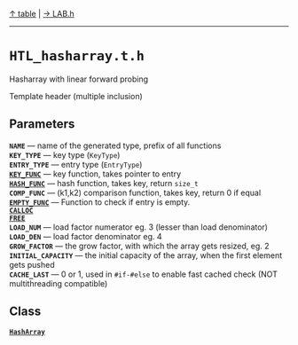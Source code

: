 [&#8593; table](table.md) | [&#8594; LAB.h](LAB.h.md)
***

# `HTL_hasharray.t.h`

Hasharray with linear forward probing

Template header (multiple inclusion)


## Parameters
**`NAME`** &#8213; name of the generated type, prefix of all functions  
**`KEY_TYPE`** &#8213; key type (`KeyType`)  
**`ENTRY_TYPE`** &#8213; entry type (`EntryType`)  
**[`KEY_FUNC`](HTL_hasharray.t.h--key_func.md)** &#8213; key function, takes pointer to entry  
**[`HASH_FUNC`](HTL_hasharray.t.h--hash_func.md)** &#8213; hash function, takes key, return `size_t`  
**`COMP_FUNC`** &#8213; (k1,k2)   comparison function, takes key, return 0 if equal  
**[`EMPTY_FUNC`](HTL_hasharray.t.h--empty_func.md)** &#8213; Function to check if entry is empty.  
**[`CALLOC`](HTL_hasharray.t.h--calloc.md)**  
**[`FREE`](HTL_hasharray.t.h--free.md)**  
**`LOAD_NUM`** &#8213; load factor numerator   eg. 3 (lesser than load denominator)  
**`LOAD_DEN`** &#8213; load factor denominator eg. 4  
**`GROW_FACTOR`** &#8213; the grow factor, with which the array gets resized, eg. 2  
**`INITIAL_CAPACITY`** &#8213; the initial capacity of the array, when the first element gets pushed  
**`CACHE_LAST`** &#8213; 0 or 1, used in `#if-#else` to enable fast cached check (NOT multithreading compatible)  
## Class
**[`HashArray`](HTL_hasharray.t.h--hasharray.md)**  
